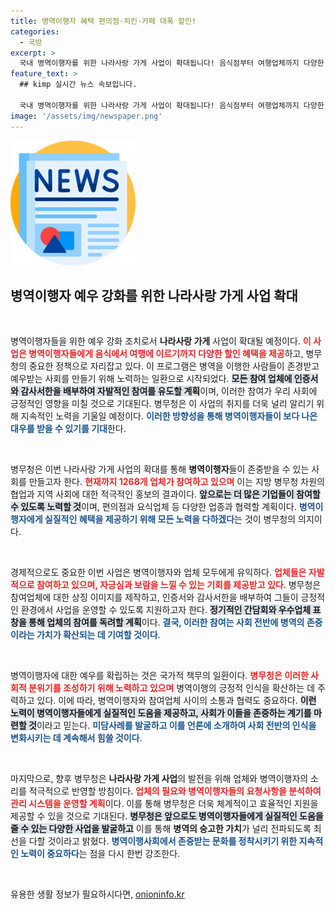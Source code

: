 ```yaml
---
title: 병역이행자 혜택 편의점·치킨·카페 대폭 할인!
categories:
  - 국방
excerpt: >
  국내 병역이행자를 위한 나라사랑 가게 사업이 확대됩니다! 음식점부터 여행업체까지 다양한 할인 혜택이 마련되며, 업체 참여를 촉진하기 위한 인증서와 현판도 제공됩니다. 병역 존중 문화 확산의 새로운 전환점이 기대됩니다!
feature_text: >
  ## kimp 실시간 뉴스 속보입니다.

  국내 병역이행자를 위한 나라사랑 가게 사업이 확대됩니다! 음식점부터 여행업체까지 다양한 할인 혜택이 마련되며, 업체 참여를 촉진하기 위한 인증서와 현판도 제공됩니다. 병역 존중 문화 확산의 새로운 전환점이 기대됩니다!
image: '/assets/img/newspaper.png'
---
```


<p><img src="/assets/img/newspaper.png" alt="kimplant 속보" /></p>

<h2 data-ke-size="size26">병역이행자 예우 강화를 위한 나라사랑 가게 사업 확대</h2>

<p data-ke-size="size16">&nbsp;</p>

<p>병역이행자들을 위한 예우 강화 조치로서 <strong>나라사랑 가게</strong> 사업이 확대될 예정이다. <b><span style="color: #ee2323;">이 사업은 병역이행자들에게 음식에서 여행에 이르기까지 다양한 할인 혜택을 제공</span></b>하고, 병무청의 중요한 정책으로 자리잡고 있다. 이 프로그램은 병역을 이행한 사람들이 존경받고 예우받는 사회를 만들기 위해 노력하는 일환으로 시작되었다. <b><span style="background-color: #21538527;">모든 참여 업체에 인증서와 감사서한을 배부하여 자발적인 참여를 유도할 계획</span></b>이며, 이러한 참여가 우리 사회에 긍정적인 영향을 미칠 것으로 기대된다. 병무청은 이 사업의 취지를 더욱 널리 알리기 위해 지속적인 노력을 기울일 예정이다. <b><span style="color: #1a5490;">이러한 방향성을 통해 병역이행자들이 보다 나은 대우를 받을 수 있기를 기대</span></b>한다.</p>

<p data-ke-size="size16">&nbsp;</p>

<p>병무청은 이번 나라사랑 가게 사업의 확대를 통해 <strong>병역이행자</strong>들이 존중받을 수 있는 사회를 만들고자 한다. <b><span style="color: #ee2323;">현재까지 1268개 업체가 참여하고 있으며</span></b> 이는 지방 병무청 차원의 협업과 지역 사회에 대한 적극적인 홍보의 결과이다. <b><span style="background-color: #21538527;">앞으로는 더 많은 기업들이 참여할 수 있도록 노력할 것</span></b>이며, 편의점과 요식업체 등 다양한 업종과 협력할 계획이다. <b><span style="color: #1a5490;">병역이행자에게 실질적인 혜택을 제공하기 위해 모든 노력을 다하겠다</span></b>는 것이 병무청의 의지이다.</p>

<p data-ke-size="size16">&nbsp;</p>

<p>경제적으로도 중요한 이번 사업은 병역이행자와 업체 모두에게 유익하다. <b><span style="color: #ee2323;">업체들은 자발적으로 참여하고 있으며, 자긍심과 보람을 느낄 수 있는 기회를 제공받고 있다</span></b>. 병무청은 참여업체에 대한 상징 이미지를 제작하고, 인증서와 감사서한을 배부하여 그들이 긍정적인 환경에서 사업을 운영할 수 있도록 지원하고자 한다. <b><span style="background-color: #21538527;">정기적인 간담회와 우수업체 표창을 통해 업체의 참여를 독려할 계획</span></b>이다. <b><span style="color: #1a5490;">결국, 이러한 참여는 사회 전반에 병역의 존중이라는 가치가 확산되는 데 기여할 것이다</span></b>.</p>

<p data-ke-size="size16">&nbsp;</p>

<p>병역이행자에 대한 예우를 확립하는 것은 국가적 책무의 일환이다. <b><span style="color: #ee2323;">병무청은 이러한 사회적 분위기를 조성하기 위해 노력하고 있으며</span></b> 병역이행의 긍정적 인식을 확산하는 데 주력하고 있다. 이에 따라, 병역이행자와 참여업체 사이의 소통과 협력도 중요하다. <b><span style="background-color: #21538527;">이런 노력이 병역이행자들에게 실질적인 도움을 제공하고, 사회가 이들을 존중하는 계기를 마련할 것</span></b>이라고 믿는다. <b><span style="color: #1a5490;">미담사례를 발굴하고 이를 언론에 소개하여 사회 전반의 인식을 변화시키는 데 계속해서 힘쓸 것이다</span></b>.</p>

<p data-ke-size="size16">&nbsp;</p>

<p>마지막으로, 향후 병무청은 <strong>나라사랑 가게 사업</strong>의 발전을 위해 업체와 병역이행자의 소리를 적극적으로 반영할 방침이다. <b><span style="color: #ee2323;">업체의 필요와 병역이행자들의 요청사항을 분석하여 관리 시스템을 운영할 계획</span></b>이다. 이를 통해 병무청은 더욱 체계적이고 효율적인 지원을 제공할 수 있을 것으로 기대된다. <b><span style="background-color: #21538527;">병무청은 앞으로도 병역이행자들에게 실질적인 도움을 줄 수 있는 다양한 사업을 발굴하고</span></b> 이를 통해 <strong>병역의 숭고한 가치</strong>가 널리 전파되도록 최선을 다할 것이라고 밝혔다. <b><span style="color: #1a5490;">병역이행사회에서 존중받는 문화를 정착시키기 위한 지속적인 노력이 중요하다</span></b>는 점을 다시 한번 강조한다.</p>

<p data-ke-size="size16">&nbsp;</p>
유용한 생활 정보가 필요하시다면, <a href="https://onioninfo.kr" rel="dofollow">onioninfo.kr</a>


